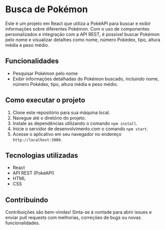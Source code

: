 # Busca de Pokémon

Este é um projeto em React que utiliza a PokéAPI para buscar e exibir informações sobre diferentes Pokémon. Com o uso de componentes personalizados e integração com a API REST, é possível buscar Pokémon pelo nome e visualizar detalhes como nome, número Pokédex, tipo, altura média e peso médio.

## Funcionalidades

- Pesquisar Pokémon pelo nome
- Exibir informações detalhadas do Pokémon buscado, incluindo nome, número Pokédex, tipo, altura média e peso médio.

## Como executar o projeto

1. Clone este repositório para sua máquina local.
2. Navegue até o diretório do projeto.
3. Instale as dependências utilizando o comando `npm install`.
4. Inicie o servidor de desenvolvimento com o comando `npm start`.
5. Acesse o aplicativo em seu navegador no endereço `http://localhost:3000`.

## Tecnologias utilizadas

- React
- API REST (PokéAPI)
- HTML
- CSS

## Contribuindo

Contribuições são bem-vindas! Sinta-se à vontade para abrir issues e enviar pull requests com melhorias, correções de bugs ou novas funcionalidades.
